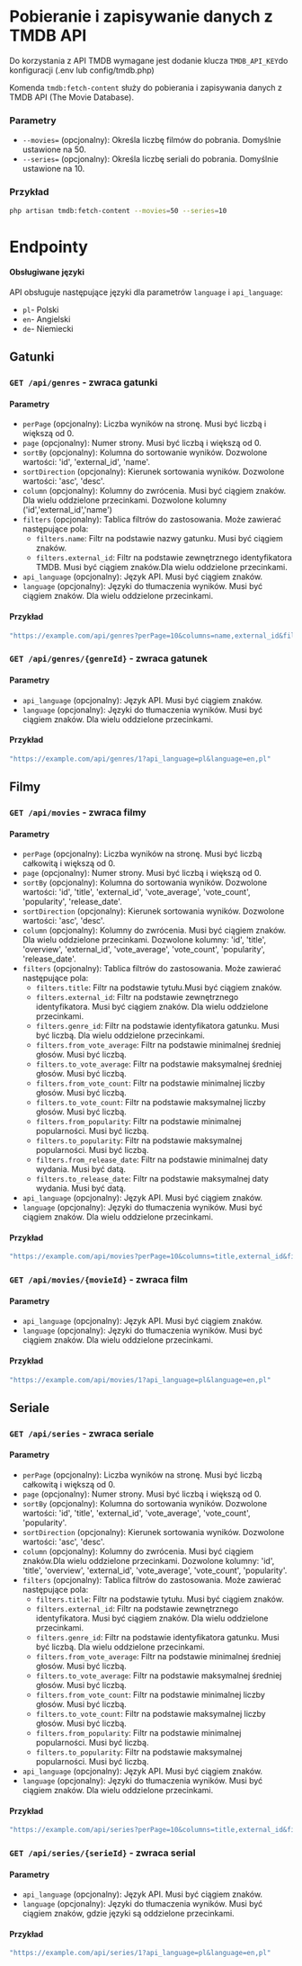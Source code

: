 # Pobieranie i zapisywanie danych z TMDB API  

Do korzystania z API TMDB wymagane jest dodanie klucza `TMDB_API_KEY`do konfiguracji (.env lub config/tmdb.php) 

Komenda `tmdb:fetch-content` służy do pobierania i zapisywania danych z TMDB API (The Movie Database).

### Parametry
- `--movies=` (opcjonalny): Określa liczbę filmów do pobrania. Domyślnie ustawione na 50.
- `--series=` (opcjonalny): Określa liczbę seriali do pobrania. Domyślnie ustawione na 10.

### Przykład

```sh
php artisan tmdb:fetch-content --movies=50 --series=10
````

# Endpointy

#### Obsługiwane języki

API obsługuje następujące języki dla parametrów `language` i `api_language`:

- `pl`- Polski
- `en`- Angielski
- `de`- Niemiecki

## Gatunki

### `GET /api/genres` - zwraca gatunki

#### Parametry

- `perPage` (opcjonalny): Liczba wyników na stronę. Musi być liczbą i większą od 0.
- `page` (opcjonalny): Numer strony. Musi być liczbą i większą od 0.
- `sortBy` (opcjonalny): Kolumna do sortowanie wyników. Dozwolone wartości: 'id', 'external_id', 'name'.
- `sortDirection` (opcjonalny): Kierunek sortowania wyników. Dozwolone wartości: 'asc', 'desc'.
- `column` (opcjonalny): Kolumny do zwrócenia. Musi być ciągiem znaków. Dla wielu oddzielone przecinkami. Dozwolone kolumny ('id','external_id','name')
- `filters` (opcjonalny): Tablica filtrów do zastosowania. Może zawierać następujące pola:
    - `filters.name`: Filtr na podstawie nazwy gatunku. Musi być ciągiem znaków.
    - `filters.external_id`: Filtr na podstawie zewnętrznego identyfikatora TMDB. Musi być ciągiem znaków.Dla wielu oddzielone przecinkami.
- `api_language` (opcjonalny): Język API. Musi być ciągiem znaków.
- `language` (opcjonalny): Języki do tłumaczenia wyników. Musi być ciągiem znaków. Dla wielu oddzielone przecinkami.

#### Przykład
```sh
"https://example.com/api/genres?perPage=10&columns=name,external_id&filters[name]=comedy&sortBy=name&sortDirection=desc&api_language=pl&language=en,pl"
```
### `GET /api/genres/{genreId}` - zwraca gatunek

#### Parametry

- `api_language` (opcjonalny): Język API. Musi być ciągiem znaków.
- `language` (opcjonalny): Języki do tłumaczenia wyników. Musi być ciągiem znaków. Dla wielu oddzielone przecinkami.

#### Przykład
```sh
"https://example.com/api/genres/1?api_language=pl&language=en,pl"
```

## Filmy
### `GET /api/movies` - zwraca filmy

#### Parametry

- `perPage` (opcjonalny): Liczba wyników na stronę. Musi być liczbą całkowitą i większą od 0.
- `page` (opcjonalny): Numer strony. Musi być liczbą i większą od 0.
- `sortBy` (opcjonalny): Kolumna do sortowania wyników. Dozwolone wartości: 'id', 'title', 'external_id', 'vote_average', 'vote_count', 'popularity', 'release_date'.
- `sortDirection` (opcjonalny): Kierunek sortowania wyników. Dozwolone wartości: 'asc', 'desc'.
- `column` (opcjonalny): Kolumny do zwrócenia. Musi być ciągiem znaków. Dla wielu oddzielone przecinkami. Dozwolone kolumny: 'id', 'title', 'overview', 'external_id', 'vote_average', 'vote_count', 'popularity', 'release_date'.
- `filters` (opcjonalny): Tablica filtrów do zastosowania. Może zawierać następujące pola:
    - `filters.title`: Filtr na podstawie tytułu.Musi być ciągiem znaków.
    - `filters.external_id`: Filtr na podstawie zewnętrznego identyfikatora. Musi być ciągiem znaków. Dla wielu oddzielone przecinkami.
    - `filters.genre_id`: Filtr na podstawie identyfikatora gatunku. Musi być liczbą. Dla wielu oddzielone przecinkami.
    - `filters.from_vote_average`: Filtr na podstawie minimalnej średniej głosów. Musi być liczbą.
    - `filters.to_vote_average`: Filtr na podstawie maksymalnej średniej głosów. Musi być liczbą.
    - `filters.from_vote_count`: Filtr na podstawie minimalnej liczby głosów. Musi być liczbą.
    - `filters.to_vote_count`: Filtr na podstawie maksymalnej liczby głosów. Musi być liczbą.
    - `filters.from_popularity`: Filtr na podstawie minimalnej popularności. Musi być liczbą.
    - `filters.to_popularity`: Filtr na podstawie maksymalnej popularności. Musi być liczbą.
    - `filters.from_release_date`: Filtr na podstawie minimalnej daty wydania. Musi być datą.
    - `filters.to_release_date`: Filtr na podstawie maksymalnej daty wydania. Musi być datą.
- `api_language` (opcjonalny): Język API. Musi być ciągiem znaków.
- `language` (opcjonalny): Języki do tłumaczenia wyników. Musi być ciągiem znaków. Dla wielu oddzielone przecinkami.

#### Przykład

```sh
"https://example.com/api/movies?perPage=10&columns=title,external_id&filters[title]=Inception&filters[genre_id]=1,2&filters[from_release_date]=01-01-2023&filters[to_release_date]=31-12-2024&sortBy=title&sortDirection=desc&api_language=pl&language=en,pl"
```
### `GET /api/movies/{movieId}` - zwraca film

#### Parametry

- `api_language` (opcjonalny): Język API. Musi być ciągiem znaków.
- `language` (opcjonalny): Języki do tłumaczenia wyników. Musi być ciągiem znaków. Dla wielu oddzielone przecinkami.

#### Przykład
```sh
"https://example.com/api/movies/1?api_language=pl&language=en,pl"
```
## Seriale

### `GET /api/series` - zwraca seriale

#### Parametry

- `perPage` (opcjonalny): Liczba wyników na stronę. Musi być liczbą całkowitą i większą od 0.
- `page` (opcjonalny): Numer strony. Musi być liczbą i większą od 0.
- `sortBy` (opcjonalny): Kolumna do sortowania wyników. Dozwolone wartości: 'id', 'title', 'external_id', 'vote_average', 'vote_count', 'popularity'.
- `sortDirection` (opcjonalny): Kierunek sortowania wyników. Dozwolone wartości: 'asc', 'desc'.
- `column` (opcjonalny): Kolumny do zwrócenia. Musi być ciągiem znaków.Dla wielu oddzielone przecinkami. Dozwolone kolumny: 'id', 'title', 'overview', 'external_id', 'vote_average', 'vote_count', 'popularity'.
- `filters` (opcjonalny): Tablica filtrów do zastosowania. Może zawierać następujące pola:
    - `filters.title`: Filtr na podstawie tytułu. Musi być ciągiem znaków.
    - `filters.external_id`: Filtr na podstawie zewnętrznego identyfikatora. Musi być ciągiem znaków. Dla wielu oddzielone przecinkami.
    - `filters.genre_id`: Filtr na podstawie identyfikatora gatunku. Musi być liczbą. Dla wielu oddzielone przecinkami.
    - `filters.from_vote_average`: Filtr na podstawie minimalnej średniej głosów. Musi być liczbą.
    - `filters.to_vote_average`: Filtr na podstawie maksymalnej średniej głosów. Musi być liczbą.
    - `filters.from_vote_count`: Filtr na podstawie minimalnej liczby głosów. Musi być liczbą.
    - `filters.to_vote_count`: Filtr na podstawie maksymalnej liczby głosów. Musi być liczbą.
    - `filters.from_popularity`: Filtr na podstawie minimalnej popularności. Musi być liczbą.
    - `filters.to_popularity`: Filtr na podstawie maksymalnej popularności. Musi być liczbą.
- `api_language` (opcjonalny): Język API. Musi być ciągiem znaków.
- `language` (opcjonalny): Języki do tłumaczenia wyników. Musi być ciągiem znaków. Dla wielu oddzielone przecinkami.

#### Przykład

```sh
"https://example.com/api/series?perPage=10&columns=title,external_id&filters[title]=Inception&filters[genre_id]=1,2&sortBy=title&sortDirection=desc&api_language=pl&language=en,pl"
```
### `GET /api/series/{serieId}` - zwraca serial

#### Parametry

- `api_language` (opcjonalny): Język API. Musi być ciągiem znaków.
- `language` (opcjonalny): Języki do tłumaczenia wyników. Musi być ciągiem znaków, gdzie języki są oddzielone przecinkami.

#### Przykład
```sh
"https://example.com/api/series/1?api_language=pl&language=en,pl"
```
